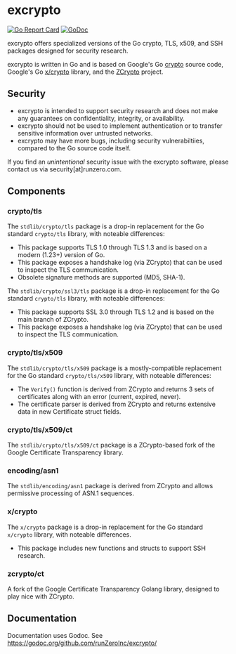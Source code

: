 excrypto
========

[![Go Report Card](https://goreportcard.com/badge/github.com/runZeroInc/excrypto)](https://goreportcard.com/report/github.com/runZeroInc/excrypto)
[![GoDoc](https://godoc.org/github.com/runZeroInc/excrypto?status.svg)](https://godoc.org/github.com/runZeroInc/excrypto)

excrypto offers specialized versions of the Go crypto, TLS, x509, and SSH packages designed for security research.

excrypto is written in Go and is based on Google's Go [crypto](https://github.com/golang/go/blob/master/src/crypto/) source code, Google's Go [x/crypto](https://cs.opensource.google/go/x/crypto) library, and the [ZCrypto](https://github.com/zmap/zcrypto/) project.

## Security

 * excrypto is intended to support security research and does not make any guarantees on confidentiality, integrity, or availability. 
 * excrypto should not be used to implement authentication or to transfer sensitive information over untrusted networks.
 * excrypto may have more bugs, including security vulnerabiltiies, compared to the Go source code itself.

 If you find an _unintentional_ security issue with the excrypto software, please contact us via security[at]runzero.com.

## Components

### crypto/tls

The `stdlib/crypto/tls` package is a drop-in replacement for the Go standard `crypto/tls` library, with noteable differences:
 * This package supports TLS 1.0 through TLS 1.3 and is based on a modern (1.23+) version of Go.
 * This package exposes a handshake log (via ZCrypto) that can be used to inspect the TLS communication.
 * Obsolete signature methods are supported (MD5, SHA-1).

The `stdlib/crypto/ssl3/tls` package is a drop-in replacement for the Go standard `crypto/tls` library, with noteable differences:
 * This package supports SSL 3.0 through TLS 1.2 and is based on the main branch of ZCrypto.
 * This package exposes a handshake log (via ZCrypto) that can be used to inspect the TLS communication.

### crypto/tls/x509

The `stdlib/crypto/tls/x509` package is a mostly-compatible replacement for the Go standard `crypto/tls/x509` library, with noteable differences:
 * The `Verify()` function is derived from ZCrypto and returns 3 sets of certificates along with an error (current, expired, never).
 * The certificate parser is derived from ZCrypto and returns extensive data in new Certificate struct fields.

### crypto/tls/x509/ct

The `stdlib/crypto/tls/x509/ct` package is a ZCrypto-based fork of the Google Certificate Transparency library.

### encoding/asn1

The `stdlib/encoding/asn1` package is derived from ZCrypto and allows permissive processing of ASN.1 sequences.

### x/crypto

The `x/crypto` package is a drop-in replacement for the Go standard `x/crypto` library, with noteable differences.
 * This package includes new functions and structs to support SSH research.

### zcrypto/ct

A fork of the Google Certificate Transparency Golang library, designed to play nice with ZCrypto.

## Documentation

Documentation uses Godoc. See https://godoc.org/github.com/runZeroInc/excrypto/
